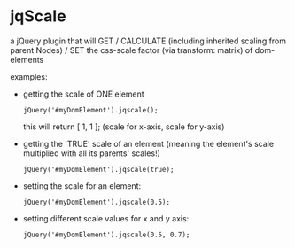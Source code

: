 jqScale
=======

a jQuery plugin that will GET / CALCULATE (including inherited scaling from parent Nodes) / SET the css-scale factor (via transform: matrix) of dom-elements 


examples:

* getting the scale of ONE element

   ``jQuery('#myDomElement').jqscale();``

    this will return     [ 1, 1 ];     (scale for x-axis, scale for y-axis)


* getting the 'TRUE' scale of an element (meaning the element's scale multiplied with all its parents' scales!)

    ``jQuery('#myDomElement').jqscale(true);``

* setting the scale for an element:

    ``jQuery('#myDomElement').jqscale(0.5);``

* setting different scale values for x and y axis:

    ``jQuery('#myDomElement').jqscale(0.5, 0.7);``

		
